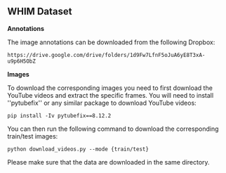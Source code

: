 ## WHIM Dataset

**Annotations** 

The image annotations can be downloaded from the following Dropbox:

```
https://drive.google.com/drive/folders/1d9Fw7LfnF5oJuA6yE8T3xA-u9p6H5ObZ
```

**Images** 

To download the corresponding images you need to first download the YouTube videos and extract the specific frames.
You will need to install ''pytubefix'' or any similar package to download YouTube videos: 
```
pip install -Iv pytubefix==8.12.2
```
You can then run the following command to download the corresponding train/test images: 
```
python download_videos.py --mode {train/test}
```
Please make sure that the data are downloaded in the same directory. 
